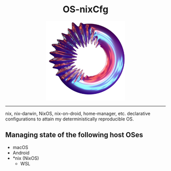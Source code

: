 <h1 align='center'>OS-nixCfg</h1>
<div align='center'>
    <img alt='An abstract image of a donut-like object' title='Qezta' height='250' src='./assets/qezta.png'/>
</div>

---
nix, nix-darwin, NixOS, nix-on-droid, home-manager, etc. declarative configurations to attain my deterministically reproducible OS.

## Managing state of the following host OSes
- macOS
- Android
- *nix (NixOS)
    - WSL